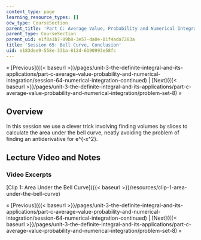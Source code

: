 ```yaml
---
content_type: page
learning_resource_types: []
ocw_type: CourseSection
parent_title: 'Part C: Average Value, Probability and Numerical Integration'
parent_type: CourseSection
parent_uid: e1f8a1b7-89b8-3e57-da0e-01f4ada7283a
title: 'Session 65: Bell Curve, Conclusion'
uid: e183dee9-558e-331a-812d-6190993e58fc
---
```


« [Previous]({{< baseurl >}}/pages/unit-3-the-definite-integral-and-its-applications/part-c-average-value-probability-and-numerical-integration/session-64-numerical-integration-continued) | [Next]({{< baseurl >}}/pages/unit-3-the-definite-integral-and-its-applications/part-c-average-value-probability-and-numerical-integration/problem-set-8) »

Overview
--------

In this session we use a clever trick involving finding volumes by slices to calculate the area under the bell curve, neatly avoiding the problem of finding an antiderivative for e^{-x^2}.

Lecture Video and Notes
-----------------------

### Video Excerpts

[Clip 1: Area Under the Bell Curve]({{< baseurl >}}/resources/clip-1-area-under-the-bell-curve)

« [Previous]({{< baseurl >}}/pages/unit-3-the-definite-integral-and-its-applications/part-c-average-value-probability-and-numerical-integration/session-64-numerical-integration-continued) | [Next]({{< baseurl >}}/pages/unit-3-the-definite-integral-and-its-applications/part-c-average-value-probability-and-numerical-integration/problem-set-8) »